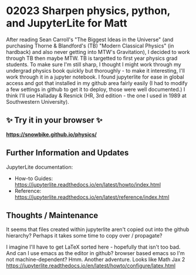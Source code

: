 # 02023 Sharpen physics, python, and JupyterLite for Matt

After reading Sean Carroll's "The Biggest Ideas in the Universe" (and purchasing Thorne & Blandford's (TB) "Modern Classical Physics" (in hardback) and also never getting into MTW's Gravitation), I decided to work through TB then maybe MTW. TB is targetted to first year physics grad students. To make sure I'm still sharp, I thought I might work through my undergrad physics book quickly but thoroughly - to make it interesting, I'll work through it in a jupyter notebook. I found jupyterlite for ease in global access and got that installed in my github area fairly easily (I had to modify a few settings in github to get it to deploy, those were well documented.) I think I'll use Halladay & Resnick (HR, 3rd edition - the one I used in 1989 at Southwestern University).

## ✨ Try it in your browser ✨

**https://snowbike.github.io/physics/**

## Further Information and Updates

JupyterLite documentation:

- How-to Guides: https://jupyterlite.readthedocs.io/en/latest/howto/index.html
- Reference: https://jupyterlite.readthedocs.io/en/latest/reference/index.html

## Thoughts / Maintenance

It seems that files created within jupyterlite aren't copied out into the github hierarchy? Perhaps it takes some time to copy over / propagate?

I imagine I'll have to get LaTeX sorted here - hopefully that isn't too bad. And can I use emacs as the editor in github? browser based emacs so I'm not machine-dependent? Hmm. Another adventure. Looks like Math Jax 2 https://jupyterlite.readthedocs.io/en/latest/howto/configure/latex.html
